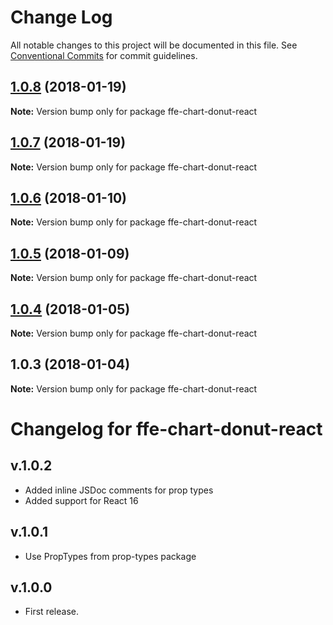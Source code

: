 # Change Log

All notable changes to this project will be documented in this file.
See [Conventional Commits](https://conventionalcommits.org) for commit guidelines.

<a name="1.0.8"></a>
## [1.0.8](***REMOVED***) (2018-01-19)




**Note:** Version bump only for package ffe-chart-donut-react

<a name="1.0.7"></a>
## [1.0.7](***REMOVED***) (2018-01-19)




**Note:** Version bump only for package ffe-chart-donut-react

<a name="1.0.6"></a>

## [1.0.6](***REMOVED***) (2018-01-10)

**Note:** Version bump only for package ffe-chart-donut-react

<a name="1.0.5"></a>

## [1.0.5](***REMOVED***) (2018-01-09)

**Note:** Version bump only for package ffe-chart-donut-react

<a name="1.0.4"></a>

## [1.0.4](***REMOVED***) (2018-01-05)

**Note:** Version bump only for package ffe-chart-donut-react

<a name="1.0.3"></a>

## 1.0.3 (2018-01-04)

**Note:** Version bump only for package ffe-chart-donut-react

# Changelog for ffe-chart-donut-react

## v.1.0.2

* Added inline JSDoc comments for prop types
* Added support for React 16

## v.1.0.1

* Use PropTypes from prop-types package

## v.1.0.0

* First release.
